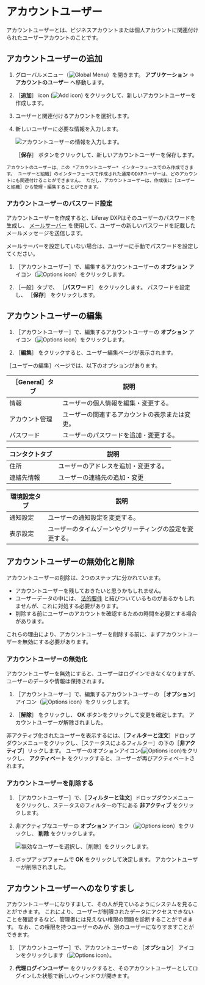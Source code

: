 # アカウントユーザー

アカウントユーザーとは、ビジネスアカウントまたは個人アカウントに関連付けられたユーザーアカウントのことです。

<a name="adding-an-account-user" />

## アカウントユーザーの追加

1. グローバルメニュー（![Global Menu](../../images/icon-applications-menu.png)）を開きます。 **アプリケーション** &rarr; **アカウントのユーザー** へ移動します。

1. ［**追加**］ icon (![Add icon](../../images/icon-add.png)) をクリックして、新しいアカウントユーザーを作成します。

1. ユーザーと関連付けるアカウントを選択します。

1. 新しいユーザーに必要な情報を入力します。

   ![アカウントユーザーの情報を入力します。](./account-users/images/01.png)

   ［**保存**］ ボタンをクリックして、新しいアカウントユーザーを保存します。

```{note}
アカウントのユーザーは、この *アカウントユーザー* インターフェースでのみ作成できます。 ユーザーと組織］のインターフェースで作成された通常のDXPユーザーは、どのアカウントにも関連付けることができません。 ただし、アカウントユーザーは、作成後に［ユーザーと組織］から管理・編集することができます。
```

### アカウントユーザーのパスワード設定

アカウントユーザーを作成すると、Liferay DXPはそのユーザーのパスワードを生成し、 [メールサーバー](../../installation-and-upgrades/setting-up-liferay/configuring-mail/connecting-to-a-mail-server.md) を使用して、ユーザーの新しいパスワードを記載したメールメッセージを送信します。

メールサーバーを設定していない場合は、ユーザーに手動でパスワードを設定してください。

1. ［アカウントユーザー］で、編集するアカウントユーザーの **オプション** アイコン（![Options icon](../../images/icon-actions.png)）をクリックします。

1. ［一般］タブで、 ［**パスワード**］ をクリックします。 パスワードを設定し、 ［**保存**］ をクリックします。

<a name="editing-an-account-user" />

## アカウントユーザーの編集

1. ［アカウントユーザー］で、編集するアカウントユーザーの **オプション** アイコン（![Options icon](../../images/icon-actions.png)）をクリックします。

1. ［**編集**］ をクリックすると、ユーザー編集ページが表示されます。

［ユーザーの編集］ページでは、以下のオプションがあります。

| ［General］タブ | 説明                      |
| ----------- | ----------------------- |
| 情報          | ユーザーの個人情報を編集・変更する。      |
| アカウント管理     | ユーザーの関連するアカウントの表示または変更。 |
| パスワード       | ユーザーのパスワードを追加・変更する。     |

| コンタクトタブ | 説明                 |
| ------- | ------------------ |
| 住所      | ユーザーのアドレスを追加・変更する。 |
| 連絡先情報   | ユーザーの連絡先の追加・変更     |

| 環境設定タブ | 説明                           |
| ------ | ---------------------------- |
| 通知設定   | ユーザーの通知設定を変更する。              |
| 表示設定   | ユーザーのタイムゾーンやグリーティングの設定を変更する。 |

<a name="deactivating-and-deleting-an-account-user" />

## アカウントユーザーの無効化と削除

アカウントユーザーの削除は、2つのステップに分かれています。

* アカウントユーザーを残しておきたいと思うかもしれません。
* ユーザーデータの中には、 [法的要件](../managing-user-data.md) と結びついているものがあるかもしれませんが、これに対処する必要があります。
* 削除する前にユーザーのアカウントを確認するための時間を必要とする場合があります。

これらの理由により、アカウントユーザーを削除する前に、まずアカウントユーザーを無効にする必要があります。

### アカウントユーザーの無効化

アカウントユーザーを無効にすると、ユーザーはログインできなくなりますが、ユーザーのデータや情報は保持されます。

1. ［アカウントユーザー］で、編集するアカウントユーザーの ［**オプション**］ アイコン（![Options icon](../../images/icon-actions.png)）をクリックします。

1. ［**解除**］ をクリックし、 **OK** ボタンをクリックして変更を確定します。 アカウントユーザーが解除されました。

非アクティブ化されたユーザーを表示するには、［**フィルターと注文**］ドロップダウンメニューをクリックし、［ステータスによるフィルター］の下の［**非アクティブ**］リックします。 ユーザーのオプションアイコン(![Options icon](../../images/icon-actions.png))をクリックし、 **アクティベート** をクリックすると、ユーザーが再びアクティベートされます。

### アカウントユーザーを削除する

1. ［アカウントユーザー］で、［**フィルターと注文**］ドロップダウンメニューをクリックし、ステータスのフィルターの下にある **非アクティブ** をクリックします。

1. 非アクティブなユーザーの **オプション** アイコン（![Options icon](../../images/icon-actions.png)）をクリックし、 **削除** をクリックします。

   ![無効なユーザーを選択し、［削除］をクリックします。](./account-users/images/02.png)

1. ポップアップフォームで **OK** をクリックして決定します。 アカウントユーザーが削除されました。

<a name="impersonating-an-account-user" />

## アカウントユーザーへのなりすまし

アカウントユーザーになりすまして、その人が見ているようにシステムを見ることができます。 これにより、ユーザーが制限されたデータにアクセスできないことを確認するなど、管理者には見えない権限の問題を診断することができます。 なお、この権限を持つユーザーのみが、別のユーザーになりすますことができます。

1. ［アカウントユーザー］で、アカウントユーザーの ［**オプション**］ アイコンをクリックします（![Options icon](../../images/icon-actions.png)）。

2. **代理ログインユーザー** をクリックすると、そのアカウントユーザーとしてログインした状態で新しいウィンドウが開きます。
